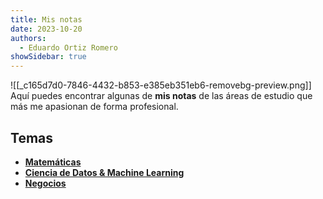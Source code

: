 ```yaml
---
title: Mis notas
date: 2023-10-20
authors:
  - Eduardo Ortiz Romero
showSidebar: true
---
```

![[_c165d7d0-7846-4432-b853-e385eb351eb6-removebg-preview.png]]
Aquí puedes encontrar algunas de **mis notas** de las áreas de estudio que más me apasionan de forma profesional.
## Temas

* [**Matemáticas**](/matematicas)
* [**Ciencia de Datos & Machine Learning**](\DS_IA)
* [**Negocios**](\negocios)

